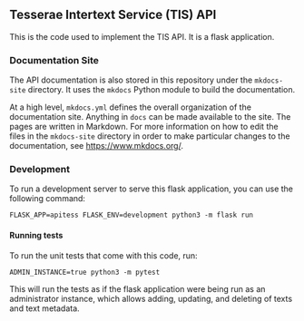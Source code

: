## Tesserae Intertext Service (TIS) API

This is the code used to implement the TIS API.  It is a flask application.

### Documentation Site

The API documentation is also stored in this repository under the `mkdocs-site`
directory.  It uses the `mkdocs` Python module to build the documentation.

At a high level, `mkdocs.yml` defines the overall organization of the
documentation site.  Anything in `docs` can be made available to the site.  The
pages are written in Markdown.  For more information on how to edit the files
in the `mkdocs-site` directory in order to make particular changes to the
documentation, see https://www.mkdocs.org/.

### Development

To run a development server to serve this flask application, you can use the
following command:
```
FLASK_APP=apitess FLASK_ENV=development python3 -m flask run
```

#### Running tests

To run the unit tests that come with this code, run:
```
ADMIN_INSTANCE=true python3 -m pytest
```
This will run the tests as if the flask application were being run as an
administrator instance, which allows adding, updating, and deleting of texts
and text metadata.
